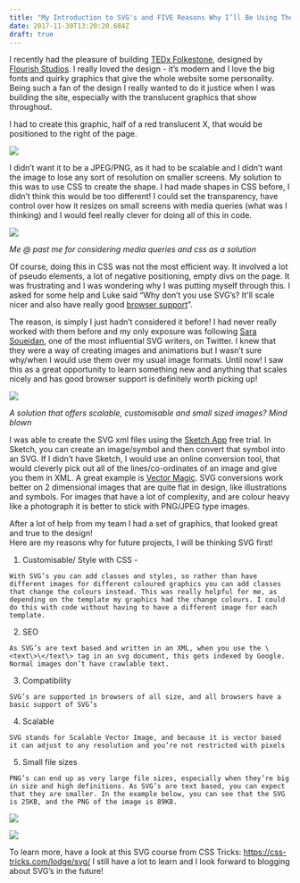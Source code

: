 ```yaml
---
title: "My Introduction to SVG's and FIVE Reasons Why I’ll Be Using Them in the Future"
date: 2017-11-30T13:20:20.684Z
draft: true
---
```


I recently had the pleasure of building [TEDx Folkestone](http://www.tedxfolkestone.com/), designed by [Flourish Studios](http://weareflourish.com/). I really loved the design - it’s modern and I love the big fonts and quirky graphics that give the whole website some personality. Being such a fan of the design I really wanted to do it justice when I was building the site, especially with the translucent graphics that show throughout.

I had to create this graphic, half of a red translucent X, that would be positioned to the right of the page.

![](https://images.prismic.io/spacebetweenweb/c0df35f5b6e168156ba193979b6a28e927e2da16.png?auto=compress,format)

I didn’t want it to be a JPEG/PNG, as it had to be scalable and I didn’t want the image to lose any sort of resolution on smaller screens. My solution to this was to use CSS to create the shape. I had made shapes in CSS before, I didn’t think this would be too different\! I could set the transparency, have control over how it resizes on small screens with media queries (what was I thinking) and I would feel really clever for doing all of this in code.

![](https://images.prismic.io/space-between%2F98df53cc-f038-4968-85bc-7c5dbc39c41b_stupid.gif?auto=compress,format)

*Me @ past me for considering media queries and css as a solution*

Of course, doing this in CSS was not the most efficient way. It involved a lot of pseudo elements, a lot of negative positioning, empty divs on the page. It was frustrating and I was wondering why I was putting myself through this. I asked for some help and Luke said “Why don’t you use SVG’s? It'll scale nicer and also have really good [browser support](https://caniuse.com/svg)”.

The reason, is simply I just hadn’t considered it before\! I had never really worked with them before and my only exposure was following [Sara Soueidan](https://twitter.com/SaraSoueidan), one of the most influential SVG writers, on Twitter. I knew that they were a way of creating images and animations but I wasn’t sure why/when I would use them over my usual image formats. Until now\! I saw this as a great opportunity to learn something new and anything that scales nicely and has good browser support is definitely worth picking up\!

![](https://images.prismic.io/space-between%2Ffa9088df-4052-48ac-b686-607847797081_mind-blown.gif?auto=compress,format)

*A solution that offers scalable, customisable and small sized images? Mind blown*

I was able to create the SVG xml files using the [Sketch App](https://www.sketchapp.com/) free trial. In Sketch, you can create an image/symbol and then convert that symbol into an SVG. If I didn’t have Sketch, I would use an online conversion tool, that would cleverly pick out all of the lines/co-ordinates of an image and give you them in XML. A great example is [Vector Magic](https://www.vectormagic.com/). SVG conversions work better on 2 dimensional images that are quite flat in design, like illustrations and symbols. For images that have a lot of complexity, and are colour heavy like a photograph it is better to stick with PNG/JPEG type images.

After a lot of help from my team I had a set of graphics, that looked great and true to the design\!  
Here are my reasons why for future projects, I will be thinking SVG first\!

1.  Customisable/ Style with CSS -  
```
With SVG’s you can add classes and styles, so rather than have different images for different coloured graphics you can add classes that change the colours instead. This was really helpful for me, as depending on the template my graphics had the change colours. I could do this with code without having to have a different image for each template.
```
2.  SEO  
```
As SVG’s are text based and written in an XML, when you use the \<text\>\</text\> tag in an svg document, this gets indexed by Google. Normal images don’t have crawlable text.
```
3.  Compatibility  
```
SVG’s are supported in browsers of all size, and all browsers have a basic support of SVG’s
```
4.  Scalable  
```
SVG stands for Scalable Vector Image, and because it is vector based it can adjust to any resolution and you’re not restricted with pixels
```
5.  Small file sizes  
```
PNG’s can end up as very large file sizes, especially when they’re big in size and high definitions. As SVG’s are text based, you can expect that they are smaller. In the example below, you can see that the SVG is 25KB, and the PNG of the image is 89KB.
```

![](https://images.prismic.io/spacebetweenweb/8d340e62b61a26a97620073ac69cd9700b08781c.png?auto=compress,format)

![](https://images.prismic.io/spacebetweenweb/894190a010d8ee770a9c187d849afd7d7da33e78.png?auto=compress,format)

To learn more, have a look at this SVG course from CSS Tricks: <https://css-tricks.com/lodge/svg/> I still have a lot to learn and I look forward to blogging about SVG’s in the future\!  
